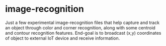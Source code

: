 # image-recognition
Just a few experimental image-recognition files that help capture and track an object through color and corner recognition, along with some centroid and contour recognition features. End-goal is to broadcast (x,y) coordinates of object to external IoT device and receive information. 
